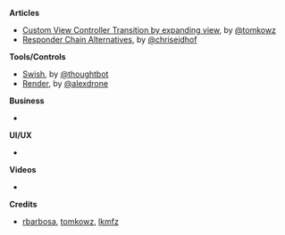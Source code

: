 
**Articles**

* [Custom View Controller Transition by expanding view](http://szulctomasz.com/2016/05/14/ios-custom-view-controller-transtion-by-expanding-view.html), by [@tomkowz](https://twitter.com/tomkowz)
* [Responder Chain Alternatives](http://chris.eidhof.nl/post/responder-chain-alternative/), by [@chriseidhof](https://twitter.com/chriseidhof)


**Tools/Controls**

* [Swish](https://github.com/thoughtbot/Swish), by [@thoughtbot](https://twitter.com/thoughtbot)
* [Render](https://github.com/alexdrone/Render), by [@alexdrone](https://github.com/alexdrone)

**Business**

*

**UI/UX**

*

**Videos**

*

**Credits**

* [rbarbosa](https://github.com/rbarbosa), [tomkowz](https://github.com/tomkowz), [lkmfz](https://github.com/lkmfz)
